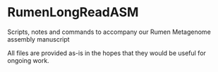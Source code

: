 # RumenLongReadASM
Scripts, notes and commands to accompany our Rumen Metagenome assembly manuscript

All files are provided as-is in the hopes that they would be useful for ongoing work.